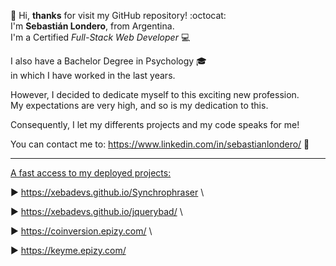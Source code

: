 👋 Hi, <b>thanks</b> for visit my GitHub repository! :octocat: <br>
I'm <b>Sebastián Londero</b>, from Argentina. <br>
I'm a Certified <i>Full-Stack Web Developer</i> :computer: <br>

I also have a Bachelor Degree in Psychology  :mortar_board:<br>
in which I have worked in the last years.

However, I decided to dedicate myself to this exciting new profession. <br>
My expectations are very high, and so is my dedication to this.

Consequently, I let my differents projects and my code speaks for me!

You can contact me to: https://www.linkedin.com/in/sebastianlondero/ :email:

<hr>

<u>A fast access to my deployed projects:</u>

▶️ https://xebadevs.github.io/Synchrophraser \

▶️ https://xebadevs.github.io/jquerybad/ \

▶️ https://coinversion.epizy.com/ \

▶️ https://keyme.epizy.com/
